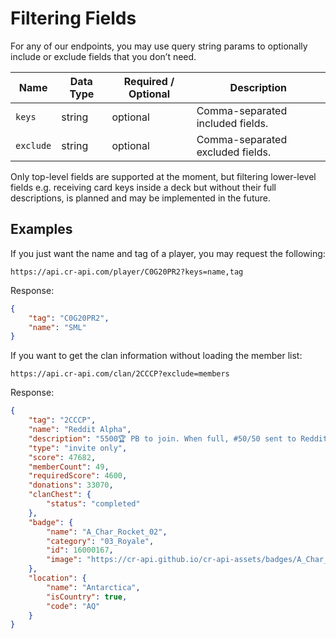 # Filtering Fields

For any of our endpoints, you may use query string params to optionally include or exclude fields that you don’t need.

Name | Data Type | Required / Optional | Description
--- | --- | --- | ---
`keys` | string | optional | Comma-separated included fields.
`exclude` | string | optional | Comma-separated excluded fields.

Only top-level fields are supported at the moment, but filtering lower-level fields e.g. receiving card keys inside a deck but without their full descriptions, is planned and may be implemented in the future. 

## Examples

If you just want the name and tag of a player, you may request the following:

`https://api.cr-api.com/player/C0G20PR2?keys=name,tag`

Response:

```json
{
    "tag": "C0G20PR2",
    "name": "SML"
}
```

If you want to get the clan information without loading the member list:

`https://api.cr-api.com/clan/2CCCP?exclude=members`

Response:

```json
{
    "tag": "2CCCP",
    "name": "Reddit Alpha",
    "description": "5500🏆 PB to join. When full, #50/50 sent to Reddit Bravo #2U2GGQJ 🚀https://discord.gg/RACF 🚀https://twitch.tv/woody",
    "type": "invite only",
    "score": 47682,
    "memberCount": 49,
    "requiredScore": 4600,
    "donations": 33070,
    "clanChest": {
        "status": "completed"
    },
    "badge": {
        "name": "A_Char_Rocket_02",
        "category": "03_Royale",
        "id": 16000167,
        "image": "https://cr-api.github.io/cr-api-assets/badges/A_Char_Rocket_02.png"
    },
    "location": {
        "name": "Antarctica",
        "isCountry": true,
        "code": "AQ"
    }
}
```
